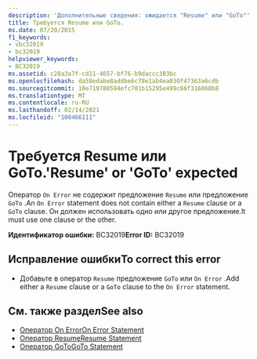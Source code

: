 ```yaml
---
description: 'Дополнительные сведения: ожидается "Resume" или "GoTo"'
title: Требуется Resume или GoTo.
ms.date: 07/20/2015
f1_keywords:
- vbc32019
- bc32019
helpviewer_keywords:
- BC32019
ms.assetid: c28a3a7f-cd11-4657-bf76-b9daccc383bc
ms.openlocfilehash: da58edabe8addbe6c78e1ab4ea030f47363a6cdb
ms.sourcegitcommit: 10e719780594efc781b15295e499c66f316068b8
ms.translationtype: MT
ms.contentlocale: ru-RU
ms.lasthandoff: 02/14/2021
ms.locfileid: "100466111"
---
```

# <a name="resume-or-goto-expected"></a><span data-ttu-id="bfa35-103">Требуется Resume или GoTo.</span><span class="sxs-lookup"><span data-stu-id="bfa35-103">'Resume' or 'GoTo' expected</span></span>

<span data-ttu-id="bfa35-104">Оператор `On Error` не содержит предложение `Resume` или предложение `GoTo` .</span><span class="sxs-lookup"><span data-stu-id="bfa35-104">An `On Error` statement does not contain either a `Resume` clause or a `GoTo` clause.</span></span> <span data-ttu-id="bfa35-105">Он должен использовать одно или другое предложение.</span><span class="sxs-lookup"><span data-stu-id="bfa35-105">It must use one clause or the other.</span></span>  
  
 <span data-ttu-id="bfa35-106">**Идентификатор ошибки:** BC32019</span><span class="sxs-lookup"><span data-stu-id="bfa35-106">**Error ID:** BC32019</span></span>  
  
## <a name="to-correct-this-error"></a><span data-ttu-id="bfa35-107">Исправление ошибки</span><span class="sxs-lookup"><span data-stu-id="bfa35-107">To correct this error</span></span>  
  
- <span data-ttu-id="bfa35-108">Добавьте в оператор `Resume` предложение `GoTo` или `On Error` .</span><span class="sxs-lookup"><span data-stu-id="bfa35-108">Add either a `Resume` clause or a `GoTo` clause to the `On Error` statement.</span></span>  
  
## <a name="see-also"></a><span data-ttu-id="bfa35-109">См. также раздел</span><span class="sxs-lookup"><span data-stu-id="bfa35-109">See also</span></span>

- [<span data-ttu-id="bfa35-110">Оператор On Error</span><span class="sxs-lookup"><span data-stu-id="bfa35-110">On Error Statement</span></span>](../language-reference/statements/on-error-statement.md)
- [<span data-ttu-id="bfa35-111">Оператор Resume</span><span class="sxs-lookup"><span data-stu-id="bfa35-111">Resume Statement</span></span>](../language-reference/statements/resume-statement.md)
- [<span data-ttu-id="bfa35-112">Оператор GoTo</span><span class="sxs-lookup"><span data-stu-id="bfa35-112">GoTo Statement</span></span>](../language-reference/statements/goto-statement.md)
